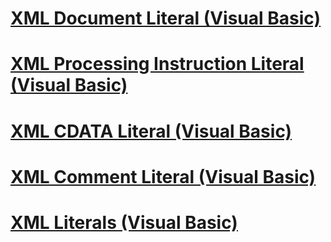 # [XML Document Literal (Visual Basic)](xml-document-literal.md)
# [XML Processing Instruction Literal (Visual Basic)](xml-processing-instruction-literal.md)
# [XML CDATA Literal (Visual Basic)](xml-cdata-literal.md)
# [XML Comment Literal (Visual Basic)](xml-comment-literal.md)
# [XML Literals (Visual Basic)](index.md)

